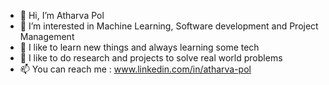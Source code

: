 - 👋 Hi, I’m Atharva Pol
- 👀 I’m interested in Machine Learning, Software development and Project Management
- 🌱 I like to learn new things and always learning some tech  
- 💞️ I like to do research and projects to solve real world problems
- 📫 You can reach me : www.linkedin.com/in/atharva-pol

<!---
atharvapol/atharvapol is a ✨ special ✨ repository because its `README.md` (this file) appears on your GitHub profile.
You can click the Preview link to take a look at your changes.
--->
